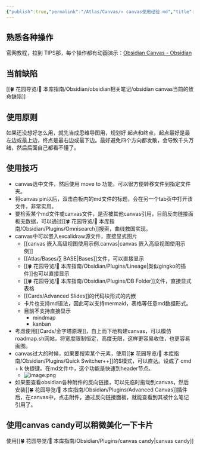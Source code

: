 ```yaml
---
{"publish":true,"permalink":"/Atlas/Canvas/» canvas使用经验.md","title":"» canvas使用经验","created":"2023-02-27","modified":"2025-07-15","published":"2025-07-15T19:37:32.520+08:00","cssclasses":""}
---
```



## 熟悉各种操作

官网教程，拉到 TIPS那，每个操作都有动画演示：[Obsidian Canvas - Obsidian](https://obsidian.md/canvas)

## 当前缺陷

[[🍀 花园导览/🧰 本库指南/Obsidian/obsidian相关笔记/obsidian canvas当前的致命缺陷]]

## 使用原则

如果还没想好怎么用，就先当成思维导图用，规划好 起点和终点，起点最好是最左边或最上边，终点是最右边或最下边。最好避免四个方向都发散，会导致千头万绪，然后后面自己都看不懂了。

## 使用技巧

- canvas选中文件，然后使用 move to 功能，可以很方便转移文件到指定文件夹。
- 将canvas pin以后，双击白板内的md文件的标题，会在另一个tab页中打开该文件，非常实用。
- 要检索某个md文件或canvas文件，是否被其他canvas引用，目前反向链接面板无数据，可以通过[[🍀 花园导览/🧰 本库指南/Obsidian/Plugins/Omnisearch]]搜索，曲线救国实现。
- canvas中可以嵌入excalidraw源文件，直接显式图片
	- [[canvas 嵌入高级视图使用示例.canvas|canvas 嵌入高级视图使用示例]]
	- [[Atlas/Bases/∑ BASE\|Bases]]文件，可以直接显示
	- [[🍀 花园导览/🧰 本库指南/Obsidian/Plugins/Lineage\|类似gingko的插件]]也可以直接显示
	- [[🍀 花园导览/🧰 本库指南/Obsidian/Plugins/DB Folder]]文件，直接显式表格
	- [[Cards/Advanced Slides]]的代码块形式的内嵌
	- 卡片也支持md语法，因此可以支持mermaid，表格等任意md数据形式。
	- 目前不支持直接显示
		- mindmap
		- kanban
- 考虑使用[[Cards/金字塔原理]]，自上而下地构建canvas，可以模仿roadmap.sh网站，将宽度限制恒定，高度无限，这样更容易收住，也更容易画图。
- canvas过大的时候，如果要搜索某个元素，使用[[🍀 花园导览/🧰 本库指南/Obsidian/Plugins/Quick Switcher++]]的$模式，可以直达。设成了 cmd + k 快捷键。在md文件中，这个功能是快速到header节点。
	- ![image.png](https://my-public-pic.oss-cn-hangzhou.aliyuncs.com/20250531014727939.png)
- 如果要查看obsidian各种附件的反向链接，可以先临时拖动到canvas，然后安装[[🍀 花园导览/🧰 本库指南/Obsidian/Plugins/Advanced Canvas]]插件后，在canvas中，点击附件，通过反向链接面板，就能查看到其被什么笔记引用了。

## 使用canvas candy可以稍微美化一下卡片

使用[[🍀 花园导览/🧰 本库指南/Obsidian/Plugins/canvas candy\|canvas candy]]
